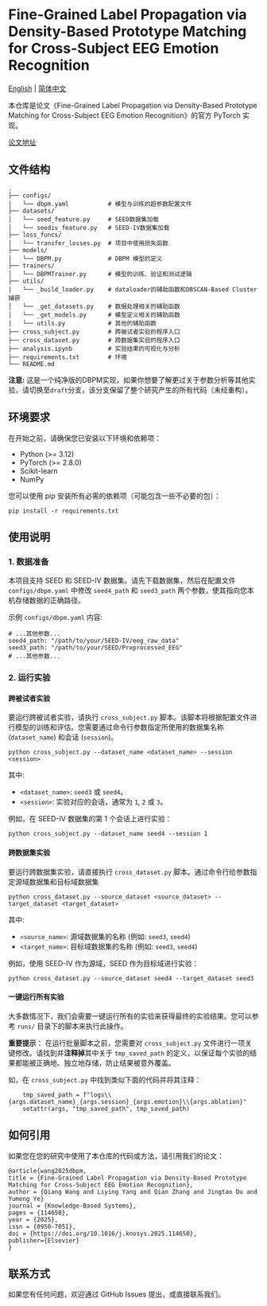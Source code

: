 # Fine-Grained Label Propagation via Density-Based Prototype Matching for Cross-Subject EEG Emotion Recognition

[English](./README.md) | [简体中文](./README_zh.md)

本仓库是论文《Fine-Grained Label Propagation via Density-Based Prototype Matching for Cross-Subject EEG Emotion Recognition》的官方 PyTorch 实现。

[论文地址](https://www.sciencedirect.com/science/article/pii/S0950705125016892)

## 文件结构

```
.
├── configs/
│   └── dbpm.yaml           # 模型与训练的超参数配置文件
├── datasets/
│   └── seed_feature.py     # SEED数据集加载
│   └── seediv_feature.py   # SEED-IV数据集加载
├── loss_funcs/
│   └── transfer_losses.py  # 项目中使用损失函数
├── models/
│   └── DBPM.py             # DBPM 模型的定义
├── trainers/
│   └── DBPMTrainer.py      # 模型的训练、验证和测试逻辑
├── utils/
|   └── _build_loader.py    # dataloader的辅助函数和DBSCAN-Based Cluster捕获
│   └── _get_datasets.py    # 数据处理相关的辅助函数
│   └── _get_models.py      # 模型定义相关的辅助函数
|   └── utils.py			# 其他的辅助函数
├── cross_subject.py        # 跨被试者实验的程序入口
├── cross_dataset.py        # 跨数据集实验的程序入口
├── analysis.ipynb          # 实验结果的可视化与分析
├── requirements.txt		# 环境
└── README.md
```

**注意:**
这是一个纯净版的DBPM实现，如果你想要了解更过关于参数分析等其他实验，请切换至`draft`分支，该分支保留了整个研究产生的所有代码（未经重构）。

## 环境要求

在开始之前，请确保您已安装以下环境和依赖项：

- Python (>= 3.12)
- PyTorch (>= 2.8.0)
- Scikit-learn
- NumPy

您可以使用 pip 安装所有必需的依赖项（可能包含一些不必要的包）：

```base
pip install -r requirements.txt
```

## 使用说明

### 1. 数据准备

本项目支持 SEED 和 SEED-IV 数据集。请先下载数据集，然后在配置文件 `configs/dbpm.yaml` 中修改 `seed4_path` 和 `seed3_path` 两个参数，使其指向您本机存储数据的正确路径。

示例 `configs/dbpm.yaml` 内容:

```
# ...其他参数...
seed4_path: "/path/to/your/SEED-IV/eeg_raw_data"
seed3_path: "/path/to/your/SEED/Preprocessed_EEG"
# ...其他参数...
```

### 2. 运行实验

#### 跨被试者实验

要运行跨被试者实验，请执行 `cross_subject.py` 脚本。该脚本将根据配置文件进行模型的训练和评估。您需要通过命令行参数指定所使用的数据集名称 (`dataset_name`) 和会话 (`session`)。

```base
python cross_subject.py --dataset_name <dataset_name> --session <session>
```

其中:

- `<dataset_name>`: `seed3` 或 `seed4`。
- `<session>`: 实验对应的会话，通常为 `1`, `2` 或 `3`。

例如，在 SEED-IV 数据集的第 1 个会话上进行实验：

```
python cross_subject.py --dataset_name seed4 --session 1
```

#### 跨数据集实验

要运行跨数据集实验，请直接执行 `cross_dataset.py` 脚本。通过命令行给参数指定源域数据集和目标域数据集

```base
python cross_dataset.py --source_dataset <source_dataset> --target_dataset <target_dataset>
```

其中:

- `<source_name>`: 源域数据集的名称 (例如: `seed3`, `seed4`)
- `<target_name>`: 目标域数据集的名称 (例如: `seed3`, `seed4`)

例如，使用 SEED-IV 作为源域，SEED 作为目标域进行实验：

```base
python cross_dataset.py --source_dataset seed4 --target_dataset seed3
```

#### 一键运行所有实验

大多数情况下，我们会需要一键运行所有的实验来获得最终的实验结果。您可以参考 `runs/` 目录下的脚本来执行此操作。

**重要提示**： 在运行批量脚本之前，您需要对 `cross_subject.py` 文件进行一项关键修改。请找到并**注释掉**其中关于 `tmp_saved_path` 的定义，以保证每个实验的结果都能被正确地、独立地存储，防止结果被意外覆盖。

如，在 `cross_subject.py` 中找到类似下面的代码并将其注释：

```
    tmp_saved_path = f"logs\\{args.dataset_name}_{args.session}_{args.emotion}\\{args.ablation}"
    setattr(args, "tmp_saved_path", tmp_saved_path)
```

## 如何引用

如果您在您的研究中使用了本仓库的代码或方法，请引用我们的论文：

```
@article{wang2025dbpm,
title = {Fine-Grained Label Propagation via Density-Based Prototype Matching for Cross-Subject EEG Emotion Recognition},
author = {Qiang Wang and Liying Yang and Qian Zhang and Jingtao Du and Yumeng Ye}
journal = {Knowledge-Based Systems},
pages = {114650},
year = {2025},
issn = {0950-7051},
doi = {https://doi.org/10.1016/j.knosys.2025.114650},
publisher={Elsevier}
}
```

## 联系方式

如果您有任何问题，欢迎通过 GitHub Issues 提出，或直接联系我们。
